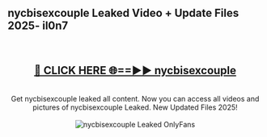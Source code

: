 <h2>nycbisexcouple Leaked Video + Update Files 2025- il0n7</h2>
<br>
<div align="center">
<h2><a href="https://libra.edu.pl?nycbisexcouple" rel="nofollow">🔴 CLICK HERE 🌐==►► nycbisexcouple</a></h2>
<br>
Get nycbisexcouple leaked all content. Now you can access all videos and pictures of nycbisexcouple Leaked. New Updated Files 2025!
<br>
<br>
<a href="https://libra.edu.pl?nycbisexcouple" rel="nofollow" data-target="animated-image.originalLink"><img src="https://i.ibb.co.com/WyWwxjT/player-gif2.gif" alt="nycbisexcouple Leaked OnlyFans" style="max-width: 100%; display: inline-block;" data-target="animated-image.originalImage"></a>
</div>
<br>